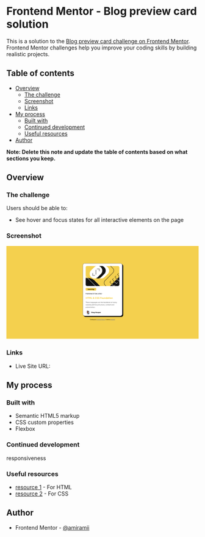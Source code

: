 # Frontend Mentor - Blog preview card solution

This is a solution to the [Blog preview card challenge on Frontend Mentor](https://www.frontendmentor.io/challenges/blog-preview-card-ckPaj01IcS). Frontend Mentor challenges help you improve your coding skills by building realistic projects. 

## Table of contents

- [Overview](#overview)
  - [The challenge](#the-challenge)
  - [Screenshot](#screenshot)
  - [Links](#links)
- [My process](#my-process)
  - [Built with](#built-with)
  - [Continued development](#continued-development)
  - [Useful resources](#useful-resources)
- [Author](#author)


**Note: Delete this note and update the table of contents based on what sections you keep.**

## Overview

### The challenge

Users should be able to:

- See hover and focus states for all interactive elements on the page

### Screenshot

![](image.png)


### Links

- Live Site URL: [](https://blog-preview-card-two-gray.vercel.app/)

## My process

### Built with

- Semantic HTML5 markup
- CSS custom properties
- Flexbox


### Continued development

responsiveness


### Useful resources

- [ resource 1](https://web.dev/learn/css) - For HTML
- [ resource 2](https://web.dev/learn/html) - For CSS


## Author
- Frontend Mentor - [@amiramii](https://www.frontendmentor.io/profile/amiramii)

